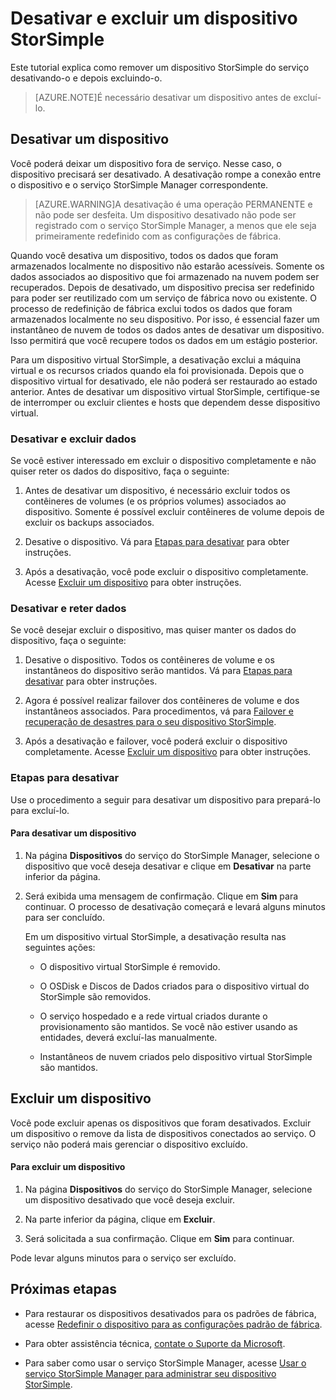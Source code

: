 <properties 
   pageTitle="Desativar e excluir um dispositivo StorSimple | Microsoft Azure"
   description="Descreve como remover o dispositivo StorSimple do serviço primeiro desativando-o e então excluindo-o."
   services="storsimple"
   documentationCenter=""
   authors="SharS"
   manager="carolz"
   editor="" />
<tags 
   ms.service="storsimple"
   ms.devlang="na"
   ms.topic="article"
   ms.tgt_pltfrm="na"
   ms.workload="na"
   ms.date="09/14/2015"
   ms.author="v-sharos" />

# Desativar e excluir um dispositivo StorSimple

Este tutorial explica como remover um dispositivo StorSimple do serviço desativando-o e depois excluindo-o.

>[AZURE.NOTE]É necessário desativar um dispositivo antes de excluí-lo.

## Desativar um dispositivo

Você poderá deixar um dispositivo fora de serviço. Nesse caso, o dispositivo precisará ser desativado. A desativação rompe a conexão entre o dispositivo e o serviço StorSimple Manager correspondente.

>[AZURE.WARNING]A desativação é uma operação PERMANENTE e não pode ser desfeita. Um dispositivo desativado não pode ser registrado com o serviço StorSimple Manager, a menos que ele seja primeiramente redefinido com as configurações de fábrica.

Quando você desativa um dispositivo, todos os dados que foram armazenados localmente no dispositivo não estarão acessíveis. Somente os dados associados ao dispositivo que foi armazenado na nuvem podem ser recuperados. Depois de desativado, um dispositivo precisa ser redefinido para poder ser reutilizado com um serviço de fábrica novo ou existente. O processo de redefinição de fábrica exclui todos os dados que foram armazenados localmente no seu dispositivo. Por isso, é essencial fazer um instantâneo de nuvem de todos os dados antes de desativar um dispositivo. Isso permitirá que você recupere todos os dados em um estágio posterior.

Para um dispositivo virtual StorSimple, a desativação exclui a máquina virtual e os recursos criados quando ela foi provisionada. Depois que o dispositivo virtual for desativado, ele não poderá ser restaurado ao estado anterior. Antes de desativar um dispositivo virtual StorSimple, certifique-se de interromper ou excluir clientes e hosts que dependem desse dispositivo virtual.

### Desativar e excluir dados

Se você estiver interessado em excluir o dispositivo completamente e não quiser reter os dados do dispositivo, faça o seguinte:

1. Antes de desativar um dispositivo, é necessário excluir todos os contêineres de volumes (e os próprios volumes) associados ao dispositivo. Somente é possível excluir contêineres de volume depois de excluir os backups associados.

2. Desative o dispositivo. Vá para [Etapas para desativar](#steps-to-deactivate) para obter instruções.

3. Após a desativação, você pode excluir o dispositivo completamente. Acesse [Excluir um dispositivo](#delete-a-device) para obter instruções.

### Desativar e reter dados

Se você desejar excluir o dispositivo, mas quiser manter os dados do dispositivo, faça o seguinte:

1. Desative o dispositivo. Todos os contêineres de volume e os instantâneos do dispositivo serão mantidos. Vá para [Etapas para desativar](#steps-to-deactivate) para obter instruções.

2. Agora é possível realizar failover dos contêineres de volume e dos instantâneos associados. Para procedimentos, vá para [Failover e recuperação de desastres para o seu dispositivo StorSimple](storsimple-device-failover-disaster-recovery.md).

3. Após a desativação e failover, você poderá excluir o dispositivo completamente. Acesse [Excluir um dispositivo](#delete-a-device) para obter instruções.

### Etapas para desativar

Use o procedimento a seguir para desativar um dispositivo para prepará-lo para excluí-lo.

#### Para desativar um dispositivo

1. Na página **Dispositivos** do serviço do StorSimple Manager, selecione o dispositivo que você deseja desativar e clique em **Desativar** na parte inferior da página.

2. Será exibida uma mensagem de confirmação. Clique em **Sim** para continuar. O processo de desativação começará e levará alguns minutos para ser concluído.

    Em um dispositivo virtual StorSimple, a desativação resulta nas seguintes ações:

      - O dispositivo virtual StorSimple é removido.

      - O OSDisk e Discos de Dados criados para o dispositivo virtual do StorSimple são removidos.

      - O serviço hospedado e a rede virtual criados durante o provisionamento são mantidos. Se você não estiver usando as entidades, deverá excluí-las manualmente.

      - Instantâneos de nuvem criados pelo dispositivo virtual StorSimple são mantidos.

<!--After the device is deactivated, you will need to perform a failover before you can delete it completely. For failover instructions, go to [Failover and disaster recovery for your StorSimple device](storsimple-device-failover-disaster-recovery.md).-->
## Excluir um dispositivo

Você pode excluir apenas os dispositivos que foram desativados. Excluir um dispositivo o remove da lista de dispositivos conectados ao serviço. O serviço não poderá mais gerenciar o dispositivo excluído.

#### Para excluir um dispositivo

1. Na página **Dispositivos** do serviço do StorSimple Manager, selecione um dispositivo desativado que você deseja excluir.

2. Na parte inferior da página, clique em **Excluir**.

3. Será solicitada a sua confirmação. Clique em **Sim** para continuar.

Pode levar alguns minutos para o serviço ser excluído.

## Próximas etapas
- Para restaurar os dispositivos desativados para os padrões de fábrica, acesse [Redefinir o dispositivo para as configurações padrão de fábrica](storsimple-manage-device-controller.md#reset-the-device-to-factory-default-settings).

- Para obter assistência técnica, [contate o Suporte da Microsoft](storsimple-contact-microsoft-support.md).

- Para saber como usar o serviço StorSimple Manager, acesse [Usar o serviço StorSimple Manager para administrar seu dispositivo StorSimple](storsimple-manager-service-administration.md).

<!---HONumber=Sept15_HO3-->